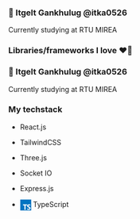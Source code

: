 ### 🧠 Itgelt Gankhulug @itka0526

Currently studying at RTU MIREA

### Libraries/frameworks I love ❤️‍🔥
### 🧠 Itgelt Gankhulug @itka0526

Currently studying at RTU MIREA

### My techstack

*   React.js
*   TailwindCSS
*   Three.js
*   Socket IO
*   Express.js


*   <img align="center" src="https://github.com/itka0526/itka0526/blob/main/typescript.png" width="22" height="22"> TypeScript
